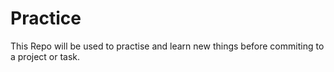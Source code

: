 # Practice
This Repo will be used to practise and learn new things before commiting to a project or task.